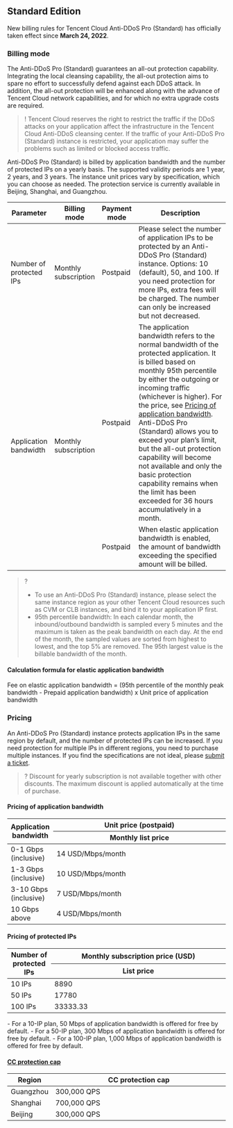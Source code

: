 ﻿
## Standard Edition
New billing rules for Tencent Cloud Anti-DDoS Pro (Standard) has officially taken effect since **March 24, 2022**.

### Billing mode
 The Anti-DDoS Pro (Standard) guarantees an all-out protection capability. Integrating the local cleansing capability, the all-out protection aims to spare no effort to successfully defend against each DDoS attack. In addition, the all-out protection will be enhanced along with the advance of Tencent Cloud network capabilities, and for which no extra upgrade costs are required.

>! Tencent Cloud reserves the right to restrict the traffic if the DDoS attacks on your application affect the infrastructure in the Tencent Cloud Anti-DDoS cleansing center. If the traffic of your Anti-DDoS Pro (Standard) instance is restricted, your application may suffer the problems such as limited or blocked access traffic.

 Anti-DDoS Pro (Standard) is billed by application bandwidth and the number of protected IPs on a yearly basis. The supported validity periods are 1 year, 2 years, and 3 years. The instance unit prices vary by specification, which you can choose as needed. The protection service is currently available in Beijing, Shanghai, and Guangzhou.

<table>
<thead>
<tr>
<th width="10%">Parameter</th>
<th width="10%">Billing mode</th>
<th width="10%">Payment mode</th>
<th width="70%">Description</th>
</tr>
</thead>
<tbody><tr>
<td>Number of protected IPs</td>
<td>Monthly subscription</td>
<td>Postpaid</td>
<td>Please select the number of application IPs to be protected by an Anti-DDoS Pro (Standard) instance. Options: 10 (default), 50, and 100. If you need protection for more IPs, extra fees will be charged. The number can only be increased but not decreased.</td>
</tr>
<tr>
<td rowspan=2>Application bandwidth</td>
<td rowspan=2>Monthly subscription</td>
<td>Postpaid</td>
<td>The application bandwidth refers to the normal bandwidth of the protected application. It is billed based on monthly 95th percentile by either the outgoing or incoming traffic (whichever is higher). For the price, see <a href="https://www.tencentcloud.com/document/product/1029/55300#yw">Pricing of application bandwidth</a>. Anti-DDoS Pro (Standard) allows you to exceed your plan’s limit, but the all-out protection capability will become not available and only the basic protection capability remains when the limit has been exceeded for 36 hours accumulatively in a month.</td>
</tr>
<tr> 
<td>Postpaid</td>
<td>When elastic application bandwidth is enabled, the amount of bandwidth exceeding the specified amount will be billed.</td>
</tr>
</tbody></table>

>?
>- To use an Anti-DDoS Pro (Standard) instance, please select the same instance region as your other Tencent Cloud resources such as CVM or CLB instances, and bind it to your application IP first.
>- 95th percentile bandwidth: In each calendar month, the inbound/outbound bandwidth is sampled every 5 minutes and the maximum is taken as the peak bandwidth on each day. At the end of the month, the sampled values are sorted from highest to lowest, and the top 5% are removed. The 95th largest value is the billable bandwidth of the month.

#### Calculation formula for elastic application bandwidth
Fee on elastic application bandwidth = (95th percentile of the monthly peak bandwidth - Prepaid application bandwidth) x Unit price of application bandwidth

### Pricing

An Anti-DDoS Pro (Standard) instance protects application IPs in the same region by default, and the number of protected IPs can be increased. If you need protection for multiple IPs in different regions, you need to purchase multiple instances. If you find the specifications are not ideal, please [submit a ticket](https://console.cloud.tencent.com/workorder/category).
>? Discount for yearly subscription is not available together with other discounts. The maximum discount is applied automatically at the time of purchase.

#### Pricing of application bandwidth[](id:yw)
<table>
<thead>
<tr>
<th  width="20%" rowspan=2>Application bandwidth</th>
<th colspan=1>Unit price (postpaid)</th>
</tr>
<tr>
<th>Monthly list price</td>

</tr>
</thead>
<tbody>
<tr>
<td>0-1 Gbps (inclusive)</td>
<td>14 USD/Mbps/month</td>
</tr>
<tr>
<td>1-3 Gbps (inclusive)</td>
<td>10 USD/Mbps/month</td>
</tr>
<tr>
<td>3-10 Gbps (inclusive)</td>
<td>7 USD/Mbps/month</td>
</tr>
<tr>
<td>10 Gbps above</td>
<td>4 USD/Mbps/month</td>
</tr>
</tbody></table>

#### Pricing of protected IPs	
<table>
<thead>
<tr>
<th  width="20%" and rowspan=2>Number of protected IPs</th>
<th  width="80%" and  colspan=1 >Monthly subscription price (USD)</th>
</tr>
<tr>
<th>List price</th>
</tr>
</thead>
<tbody>
<tr>
<td>10 IPs</td>
<td>8890</td>
</tr>
<tr>
<td>50 IPs</td>
<td>17780</td>
</tr>
<tr>
<td>100 IPs</td>
<td>33333.33</td>
</tr>
</tbody></table>

<dx-alert infotype="explain" title="">
- For a 10-IP plan, 50 Mbps of application bandwidth is offered for free by default.
- For a 50-IP plan, 300 Mbps of application bandwidth is offered for free by default.
- For a 100-IP plan, 1,000 Mbps of application bandwidth is offered for free by default.
</dx-alert>

#### [CC protection cap](id:txfh)

<table>
<thead>
<tr>
<th width="20%">Region</th>
<th width="80%">CC protection cap</th>
</tr>
</thead>
<tbody><tr>
<td>Guangzhou</td>
<td>300,000 QPS</td>
</tr>
<tr>
<td>Shanghai</td>
<td>700,000 QPS</td>
</tr>
<tr>
<td>Beijing</td>
<td>300,000 QPS</td>
</tr>
</tbody></table>
